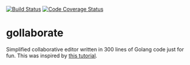 [![Build Status](https://img.shields.io/travis/ingojaeckel/gollaborator.svg)](https://travis-ci.org/ingojaeckel/gollaborator)
[![Code Coverage Status](https://img.shields.io/codecov/c/github/ingojaeckel/gollaborator.svg)](https://codecov.io/gh/ingojaeckel/gollaborator)

# gollaborate

Simplified collaborative editor written in 300 lines of Golang code just for fun. This was inspired by  [this tutorial](https://www.socketloop.com/tutorials/golang-serving-http-and-websocket-from-different-ports-in-a-program-example).
